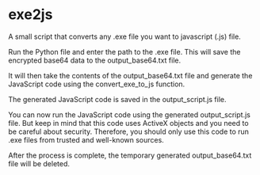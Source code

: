 # exe2js
A small script that converts any .exe file you want to javascript (.js) file.

Run the Python file and enter the path to the .exe file. This will save the encrypted base64 data to the output_base64.txt file.

It will then take the contents of the output_base64.txt file and generate the JavaScript code using the convert_exe_to_js function.

The generated JavaScript code is saved in the output_script.js file.

You can now run the JavaScript code using the generated output_script.js file. But keep in mind that this code uses ActiveX objects and you need to be careful about security. Therefore, you should only use this code to run .exe files from trusted and well-known sources.

After the process is complete, the temporary generated output_base64.txt file will be deleted.
